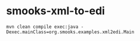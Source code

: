 # smooks-xml-to-edi

```
mvn clean compile exec:java -Dexec.mainClass=org.smooks.examples.xml2edi.Main
```